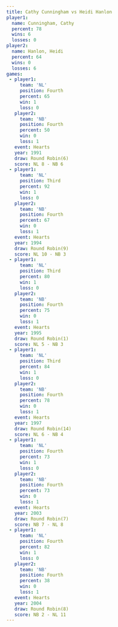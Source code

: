 ```yaml
---
title: Cathy Cunningham vs Heidi Hanlon
player1:                 
  name: Cunningham, Cathy
  percent: 78            
  wins: 6                
  losses: 0              
player2:                 
  name: Hanlon, Heidi    
  percent: 64            
  wins: 0                
  losses: 6              
games:
 - player1:          
     team: 'NL'      
     position: Fourth
     percent: 65     
     win: 1          
     loss: 0         
   player2:          
     team: 'NB'      
     position: Fourth
     percent: 50     
     win: 0          
     loss: 1         
   event: Hearts       
   year: 1991          
   draw: Round Robin(6)
   score: NL 8 - NB 6  
 - player1:         
     team: 'NL'     
     position: Third
     percent: 92    
     win: 1         
     loss: 0        
   player2:          
     team: 'NB'      
     position: Fourth
     percent: 67     
     win: 0          
     loss: 1         
   event: Hearts       
   year: 1994          
   draw: Round Robin(9)
   score: NL 10 - NB 3 
 - player1:         
     team: 'NL'     
     position: Third
     percent: 80    
     win: 1         
     loss: 0        
   player2:          
     team: 'NB'      
     position: Fourth
     percent: 75     
     win: 0          
     loss: 1         
   event: Hearts       
   year: 1995          
   draw: Round Robin(1)
   score: NL 5 - NB 3  
 - player1:         
     team: 'NL'     
     position: Third
     percent: 84    
     win: 1         
     loss: 0        
   player2:          
     team: 'NB'      
     position: Fourth
     percent: 78     
     win: 0          
     loss: 1         
   event: Hearts        
   year: 1997           
   draw: Round Robin(14)
   score: NL 6 - NB 4   
 - player1:          
     team: 'NL'      
     position: Fourth
     percent: 73     
     win: 1          
     loss: 0         
   player2:          
     team: 'NB'      
     position: Fourth
     percent: 73     
     win: 0          
     loss: 1         
   event: Hearts       
   year: 2003          
   draw: Round Robin(7)
   score: NB 7 - NL 8  
 - player1:          
     team: 'NL'      
     position: Fourth
     percent: 82     
     win: 1          
     loss: 0         
   player2:          
     team: 'NB'      
     position: Fourth
     percent: 38     
     win: 0          
     loss: 1         
   event: Hearts       
   year: 2004          
   draw: Round Robin(8)
   score: NB 2 - NL 11 
---
```

